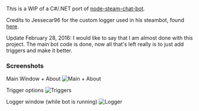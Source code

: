 This is a WIP of a C#/.NET port of [node-steam-chat-bot](https://github.com/Steam-Chat-Bot/node-steam-chat-bot).

Credits to Jessecar96 for the custom logger used in his steambot, found [here](https://github.com/jessecar96/steambot).

Update February 28, 2016:
	I would like to say that I am almost done with this project. The main bot code is done, now all that's left really is to just add triggers and make it better.
	
### Screenshots

Main Window + About 
![Main + About](https://raw.githubusercontent.com/Steam-Chat-Bot/SteamChatBot/master/Screenshots/main_about.png)

Trigger options
![Triggers](https://raw.githubusercontent.com/Steam-Chat-Bot/SteamChatBot/master/Screenshots/triggers.png)

Logger window (while bot is running)
![Logger](https://raw.githubusercontent.com/Steam-Chat-Bot/SteamChatBot/master/Screenshots/logger.png)